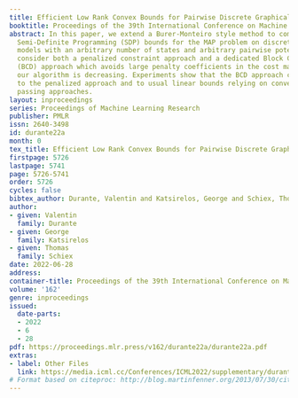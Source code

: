 ```yaml
---
title: Efficient Low Rank Convex Bounds for Pairwise Discrete Graphical Models
booktitle: Proceedings of the 39th International Conference on Machine Learning
abstract: In this paper, we extend a Burer-Monteiro style method to compute low rank
  Semi-Definite Programming (SDP) bounds for the MAP problem on discrete graphical
  models with an arbitrary number of states and arbitrary pairwise potentials. We
  consider both a penalized constraint approach and a dedicated Block Coordinate Descent
  (BCD) approach which avoids large penalty coefficients in the cost matrix. We show
  our algorithm is decreasing. Experiments show that the BCD approach compares favorably
  to the penalized approach and to usual linear bounds relying on convergent message
  passing approaches.
layout: inproceedings
series: Proceedings of Machine Learning Research
publisher: PMLR
issn: 2640-3498
id: durante22a
month: 0
tex_title: Efficient Low Rank Convex Bounds for Pairwise Discrete Graphical Models
firstpage: 5726
lastpage: 5741
page: 5726-5741
order: 5726
cycles: false
bibtex_author: Durante, Valentin and Katsirelos, George and Schiex, Thomas
author:
- given: Valentin
  family: Durante
- given: George
  family: Katsirelos
- given: Thomas
  family: Schiex
date: 2022-06-28
address:
container-title: Proceedings of the 39th International Conference on Machine Learning
volume: '162'
genre: inproceedings
issued:
  date-parts:
  - 2022
  - 6
  - 28
pdf: https://proceedings.mlr.press/v162/durante22a/durante22a.pdf
extras:
- label: Other Files
  link: https://media.icml.cc/Conferences/ICML2022/supplementary/durante22a-supp.zip
# Format based on citeproc: http://blog.martinfenner.org/2013/07/30/citeproc-yaml-for-bibliographies/
---
```


